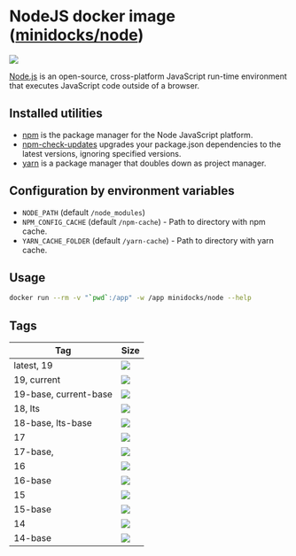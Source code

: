 NodeJS docker image ([minidocks/node](https://hub.docker.com/r/minidocks/node))
===============================================================================

![](https://upload.wikimedia.org/wikipedia/commons/thumb/d/d9/Node.js_logo.svg/170px-Node.js_logo.svg.png)

[Node.js](https://nodejs.org) is an open-source, cross-platform JavaScript
run-time environment that executes JavaScript code outside of a browser.

Installed utilities
-------------------

- [npm](https://docs.npmjs.com/cli/npm) is the package manager for the Node
  JavaScript platform.
- [npm-check-updates](https://github.com/raineorshine/npm-check-updates)
  upgrades your package.json dependencies to the latest versions, ignoring
  specified versions.
- [yarn](https://yarnpkg.com/) is a package manager that doubles down as project
  manager.

Configuration by environment variables
--------------------------------------

- `NODE_PATH` (default `/node_modules`)
- `NPM_CONFIG_CACHE` (default `/npm-cache`) - Path to directory with npm cache.
- `YARN_CACHE_FOLDER` (default `/yarn-cache`) - Path to directory with yarn
  cache.

Usage
-----

```bash
docker run --rm -v "`pwd`:/app" -w /app minidocks/node --help
```

Tags
----

| Tag                   | Size                                                                                                              |
|-----------------------|-------------------------------------------------------------------------------------------------------------------|
| latest, 19            | [![](https://img.shields.io/docker/image-size/minidocks/node/latest?style=flat-square&logo=docker&label=size)]()  |
| 19, current           | [![](https://img.shields.io/docker/image-size/minidocks/node/19?style=flat-square&logo=docker&label=size)]()      |
| 19-base, current-base | [![](https://img.shields.io/docker/image-size/minidocks/node/19-base?style=flat-square&logo=docker&label=size)]() |
| 18, lts               | [![](https://img.shields.io/docker/image-size/minidocks/node/latest?style=flat-square&logo=docker&label=size)]()  |
| 18-base, lts-base     | [![](https://img.shields.io/docker/image-size/minidocks/node/18-base?style=flat-square&logo=docker&label=size)]() |
| 17                    | [![](https://img.shields.io/docker/image-size/minidocks/node/17?style=flat-square&logo=docker&label=size)]()      |
| 17-base,              | [![](https://img.shields.io/docker/image-size/minidocks/node/17-base?style=flat-square&logo=docker&label=size)]() |
| 16                    | [![](https://img.shields.io/docker/image-size/minidocks/node/16?style=flat-square&logo=docker&label=size)]()      |
| 16-base               | [![](https://img.shields.io/docker/image-size/minidocks/node/16-base?style=flat-square&logo=docker&label=size)]() |
| 15                    | [![](https://img.shields.io/docker/image-size/minidocks/node/15?style=flat-square&logo=docker&label=size)]()      |
| 15-base               | [![](https://img.shields.io/docker/image-size/minidocks/node/15-base?style=flat-square&logo=docker&label=size)]() |
| 14                    | [![](https://img.shields.io/docker/image-size/minidocks/node/14?style=flat-square&logo=docker&label=size)]()      |
| 14-base               | [![](https://img.shields.io/docker/image-size/minidocks/node/14-base?style=flat-square&logo=docker&label=size)]() |
